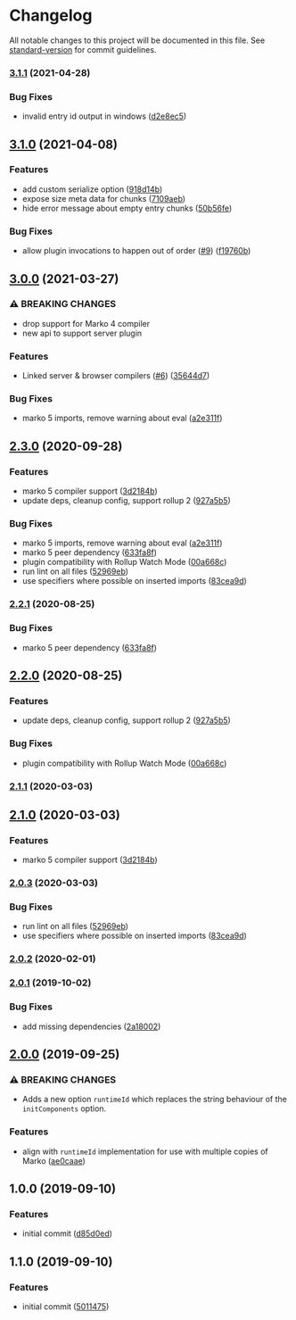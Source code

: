 # Changelog

All notable changes to this project will be documented in this file. See [standard-version](https://github.com/conventional-changelog/standard-version) for commit guidelines.

### [3.1.1](https://github.com/marko-js/rollup/compare/v3.1.0...v3.1.1) (2021-04-28)


### Bug Fixes

* invalid entry id output in windows ([d2e8ec5](https://github.com/marko-js/rollup/commit/d2e8ec5ad9eaa1cf9efec92d2f660051a1b214f3))

## [3.1.0](https://github.com/marko-js/rollup/compare/v3.0.0...v3.1.0) (2021-04-08)


### Features

* add custom serialize option ([918d14b](https://github.com/marko-js/rollup/commit/918d14bf4a92b61a0bb19f7afa64fa38c33f8048))
* expose size meta data for chunks ([7109aeb](https://github.com/marko-js/rollup/commit/7109aeb2ba27ba7f1a16e538ddd0d6ea20ee4d3f))
* hide error message about empty entry chunks ([50b56fe](https://github.com/marko-js/rollup/commit/50b56feaccf9004f9ec0482eff834d0b125be949))


### Bug Fixes

* allow plugin invocations to happen out of order ([#9](https://github.com/marko-js/rollup/issues/9)) ([f19760b](https://github.com/marko-js/rollup/commit/f19760bc3a53fe65622b52b4c664b54bb277dad1))

## [3.0.0](https://github.com/marko-js/rollup/compare/v2.2.1...v3.0.0) (2021-03-27)


### ⚠ BREAKING CHANGES

* drop support for Marko 4 compiler
* new api to support server plugin

### Features

* Linked server & browser compilers ([#6](https://github.com/marko-js/rollup/issues/6)) ([35644d7](https://github.com/marko-js/rollup/commit/35644d7ec398d888aa9bcb70008f79eb7cb46cce))


### Bug Fixes

* marko 5 imports, remove warning about eval ([a2e311f](https://github.com/marko-js/rollup/commit/a2e311fd61819c5579af699009fc854dd79d3f7f))

## [2.3.0](https://github.com/marko-js/rollup/compare/v2.0.2...v2.3.0) (2020-09-28)


### Features

* marko 5 compiler support ([3d2184b](https://github.com/marko-js/rollup/commit/3d2184bf2f42c78fd4fb8c07e5d88f4a1a3e983f))
* update deps, cleanup config, support rollup 2 ([927a5b5](https://github.com/marko-js/rollup/commit/927a5b56f72619e7a8e20ca34761db99b027d227))


### Bug Fixes

* marko 5 imports, remove warning about eval ([a2e311f](https://github.com/marko-js/rollup/commit/a2e311fd61819c5579af699009fc854dd79d3f7f))
* marko 5 peer dependency ([633fa8f](https://github.com/marko-js/rollup/commit/633fa8f94c2ffc36be7a3647a1e1f4710824c9b5))
* plugin compatibility with Rollup Watch Mode ([00a668c](https://github.com/marko-js/rollup/commit/00a668c4ccef7487ccc2c1cb4b2987cd332bb0da))
* run lint on all files ([52969eb](https://github.com/marko-js/rollup/commit/52969eb92c77dba791e15bbd98feb2f2c43ddad1))
* use specifiers where possible on inserted imports ([83cea9d](https://github.com/marko-js/rollup/commit/83cea9d1ca7d082eadafd66f0f0d14639376db6b))

### [2.2.1](https://github.com/marko-js/rollup/compare/v2.2.0...v2.2.1) (2020-08-25)


### Bug Fixes

* marko 5 peer dependency ([633fa8f](https://github.com/marko-js/rollup/commit/633fa8f94c2ffc36be7a3647a1e1f4710824c9b5))

## [2.2.0](https://github.com/marko-js/rollup/compare/v2.1.1...v2.2.0) (2020-08-25)


### Features

* update deps, cleanup config, support rollup 2 ([927a5b5](https://github.com/marko-js/rollup/commit/927a5b56f72619e7a8e20ca34761db99b027d227))


### Bug Fixes

* plugin compatibility with Rollup Watch Mode ([00a668c](https://github.com/marko-js/rollup/commit/00a668c4ccef7487ccc2c1cb4b2987cd332bb0da))

### [2.1.1](https://github.com/marko-js/rollup/compare/v2.1.0...v2.1.1) (2020-03-03)

## [2.1.0](https://github.com/marko-js/rollup/compare/v2.0.3...v2.1.0) (2020-03-03)


### Features

* marko 5 compiler support ([3d2184b](https://github.com/marko-js/rollup/commit/3d2184bf2f42c78fd4fb8c07e5d88f4a1a3e983f))

### [2.0.3](https://github.com/marko-js/rollup/compare/v2.0.2...v2.0.3) (2020-03-03)


### Bug Fixes

* run lint on all files ([52969eb](https://github.com/marko-js/rollup/commit/52969eb92c77dba791e15bbd98feb2f2c43ddad1))
* use specifiers where possible on inserted imports ([83cea9d](https://github.com/marko-js/rollup/commit/83cea9d1ca7d082eadafd66f0f0d14639376db6b))

### [2.0.2](https://github.com/marko-js/rollup/compare/v2.0.1...v2.0.2) (2020-02-01)

### [2.0.1](https://github.com/marko-js/rollup/compare/v2.0.0...v2.0.1) (2019-10-02)


### Bug Fixes

* add missing dependencies ([2a18002](https://github.com/marko-js/rollup/commit/2a18002))

## [2.0.0](https://github.com/marko-js/rollup/compare/v1.0.0...v2.0.0) (2019-09-25)


### ⚠ BREAKING CHANGES

* Adds a new option `runtimeId` which replaces the string behaviour of the `initComponents` option.

### Features

* align with `runtimeId` implementation for use with multiple copies of Marko ([ae0caae](https://github.com/marko-js/rollup/commit/ae0caae))

## 1.0.0 (2019-09-10)


### Features

* initial commit ([d85d0ed](https://github.com/marko-js/rollup/commit/d85d0ed))

## 1.1.0 (2019-09-10)


### Features

* initial commit ([5011475](https://github.com/marko-js/rollup/commit/5011475))
